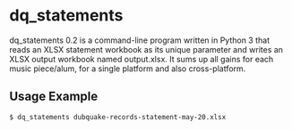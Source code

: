 # dq_statements

dq_statements 0.2 is a command-line program written in Python 3 that
reads an XLSX statement workbook as its unique parameter and writes an
XLSX output workbook named output.xlsx.  It sums up all gains for each
music piece/alum, for a single platform and also cross-platform.

## Usage Example

`$ dq_statements dubquake-records-statement-may-20.xlsx`
